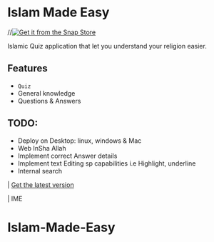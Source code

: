 # Islam Made Easy

//[![Get it from the Snap Store](https://snapcraft.io/static/images/badges/en/snap-store-black.svg)](https://snapcraft.io/islam-made-easy)

Islamic Quiz application that let you understand your religion easier.

## Features
* `Quiz`
* General knowledge
* Questions & Answers

## TODO:
* Deploy on Desktop: linux, windows & Mac
* Web InSha Allah
* Implement correct Answer details
* Implement text Editing sp capabilities i.e Highlight, underline
* Internal search

| [Get the latest version](https://github.com/kherld-hussein/islam_made_easy/releases/)

| IME
# Islam-Made-Easy
